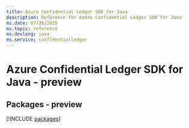 ```yaml
---
title: Azure Confidential Ledger SDK for Java
description: Reference for Azure Confidential Ledger SDK for Java
ms.date: 07/28/2025
ms.topic: reference
ms.devlang: java
ms.service: confidentialledger
---
```

# Azure Confidential Ledger SDK for Java - preview
## Packages - preview
[!INCLUDE [packages](confidential-ledger-index.md)]